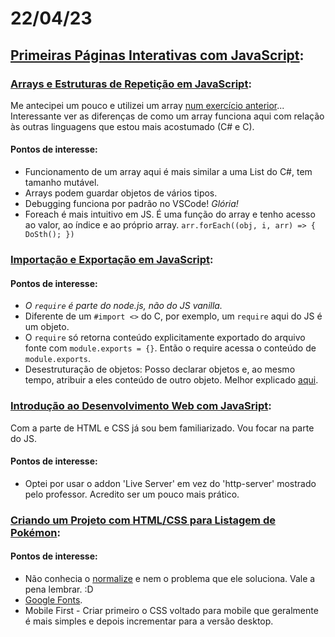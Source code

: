 # 22/04/23

## [Primeiras Páginas Interativas com JavaScript](/1_primeiras-paginas-interativas-com-javascript/):

### [Arrays e Estruturas de Repetição em JavaScript](/1_primeiras-paginas-interativas-com-javascript/4_arrays-e-estruturas-de-repeticao-em-javascript/):
Me antecipei um pouco e utilizei um array [num exercício anterior](/1_primeiras-paginas-interativas-com-javascript/2_conhecendo-funcoes-javascript/1_refatoracao-notas.js)...
Interessante ver as diferenças de como um array funciona aqui com relação às outras linguagens que estou mais acostumado (C# e C).

#### Pontos de interesse:
- Funcionamento de um array aqui é mais similar a uma List do C#, tem tamanho mutável.
- Arrays podem guardar objetos de vários tipos.
- Debugging funciona por padrão no VSCode! *Glória!*
- Foreach é mais intuitivo em JS. É uma função do array e tenho acesso ao valor, ao índice e ao próprio array.
`arr.forEach((obj, i, arr) => { DoSth(); })`

### [Importação e Exportação em JavaScript](/1_primeiras-paginas-interativas-com-javascript/5_importacao-e-exportacao-em-javascript/):

#### Pontos de interesse:
- *O `require` é parte do node.js, não do JS vanilla.*
- Diferente de um `#import <>` do C, por exemplo, um `require` aqui do JS é um objeto.
- O `require` só retorna conteúdo explicitamente exportado do arquivo fonte com `module.exports = {}`. Então o require acessa o conteúdo de `module.exports`.
- Desestruturação de objetos: Posso declarar objetos e, ao mesmo tempo, atribuir a eles conteúdo de outro objeto. Melhor explicado [aqui](/1_primeiras-paginas-interativas-com-javascript/5_importacao-e-exportacao-em-javascript/main.js).

### [Introdução ao Desenvolvimento Web com JavaSript](/1_primeiras-paginas-interativas-com-javascript//6_introducao-ao-desenvolvimento-web-com-javscript/):
Com a parte de HTML e CSS já sou bem familiarizado. Vou focar na parte do JS.

#### Pontos de interesse:
- Optei por usar o addon 'Live Server' em vez do 'http-server' mostrado pelo professor. Acredito ser um pouco mais prático.

### [Criando um Projeto com HTML/CSS para Listagem de Pokémon](/1_primeiras-paginas-interativas-com-javascript/7_criando-um-projeto-para-listagem-do-pokemon/):

#### Pontos de interesse:
- Não conhecia o [normalize](https://cdnjs.com/libraries/normalize) e nem o problema que ele soluciona. Vale a pena lembrar. :D
- [Google Fonts](https://fonts.google.com/).
- Mobile First - Criar primeiro o CSS voltado para mobile que geralmente é mais simples e depois incrementar para a versão desktop.
